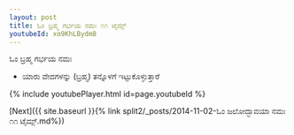 ```yaml
---
layout: post
title: ಓಂ ಬ್ರಹ್ಮ ಗರ್ಭಯ ನಮಃ ೧೧ ಟೈಮ್ಸ್
youtubeId: xo9KhLBydm8
---
```

 
 
 ಓಂ ಬ್ರಹ್ಮ ಗರ್ಭಯ ನಮಃ  
 
 -  ಯಾರು ವೇದಗಳನ್ನು (ಬ್ರಹ್ಮ) ತನ್ನೊಳಗೆ ಇಟ್ಟುಕೊಳ್ಳುತ್ತಾರೆ 
 
  
 
  
 
 
 
 
 
 


{% include youtubePlayer.html id=page.youtubeId %}
 
[Next]({{ site.baseurl }}{% link  split2/_posts/2014-11-02-ಓಂ ಜಲೋದ್ಭಾವಯಾ ನಮಃ ೧೧ ಟೈಮ್ಸ್.md%})
 
